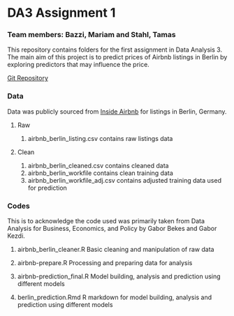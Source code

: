 # DA3 Assignment 1 


### Team members: Bazzi, Mariam and Stahl, Tamas

This repository contains folders for the first assignment in Data Analysis 3. The main aim of this project is to predict prices of Airbnb listings in Berlin by exploring predictors that may influence the price.

[Git Repository](https://github.com/bazzim/DA3)

### Data 

Data was publicly sourced from [Inside Airbnb](http://insideairbnb.com/get-the-data.html) for listings in Berlin, Germany.

1. Raw 
	1. airbnb_berlin_listing.csv contains raw listings data
	
2. Clean 
	1. airbnb_berlin_cleaned.csv contains cleaned data
	2. airbnb_berlin_workfile contains clean training data
	3. airbnb_berlin_workfile_adj.csv contains adjusted training data used for prediction
	

### Codes

This is to acknowledge the code used was primarily taken from Data Analysis for Business, Economics, and Policy by Gabor Bekes and  Gabor Kezdi.

1. airbnb_berlin_cleaner.R
Basic cleaning and manipulation of raw data

2. airbnb-prepare.R
Processing and preparing data for analysis

3. airbnb-prediction_final.R
Model building, analysis and prediction using different models

4. berlin_prediction.Rmd
R markdown for model building, analysis and prediction using different models

